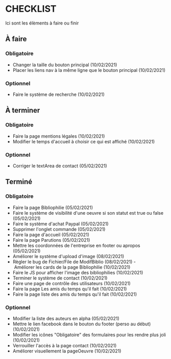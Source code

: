 CHECKLIST
=========
Ici sont les élèments à faire ou finir

## À faire

### Obligatoire
- Changer la taille du bouton principal (10/02/2021)
- Placer les liens nav à la même ligne que le bouton principal (10/02/2021)

### Optionnel
- Faire le système de recherche (10/02/2021)

## À terminer

### Obligatoire
- Faire la page mentions légales (10/02/2021)
- Modifier le temps d'accueil à choisir ce qui est affiché (10/02/2021)

### Optionnel
- Corriger le textArea de contact (05/02/2021)

## Terminé

### Obligatoire
- Faire la page Bibliophilie (05/02/2021)
- Faire le système de visibilité d'une oeuvre si son statut est true ou false (05/02/2021)
- Faire le système d'achat Paypal (05/02/2021)
- Supprimer l'onglet commande (05/02/2021)
- Faire la page d'accueil (05/02/2021)
- Faire la page Parutions (05/02/2021)
- Mettre les coordonnées de l'entreprise en footer ou apropos (05/02/2021)
- Améliorer le système d'upload d'image (08/02/2021)
- Règler le bug de Fichier/File de ModifBiblio (08/02/2021)
- Améliorer les cards de la page Bibliophilie (10/02/2021)
- Faire le JS pour afficher l'image des bibliophilies (10/02/2021)
- Terminer le système de contact (10/02/2021)
- Faire une page de contrôle des utilisateurs (10/02/2021)
- Faire la page Les amis du temps qu'il fait (10/02/2021)
- Faire la page liste des amis du temps qu'il fait (10/02/2021)

### Optionnel
- Modifier la liste des auteurs en alpha (05/02/2021)
- Mettre le lien facebook dans le bouton du footer (perso au début) (10/02/2021)
- Modifier les icônes "Obligatoire" des formulaires pour les rendre plus joli (10/02/2021)
- Verrouiller l'accès à la page contact (10/02/2021)
- Améliorer visuellement la pageOeuvre (10/02/2021)